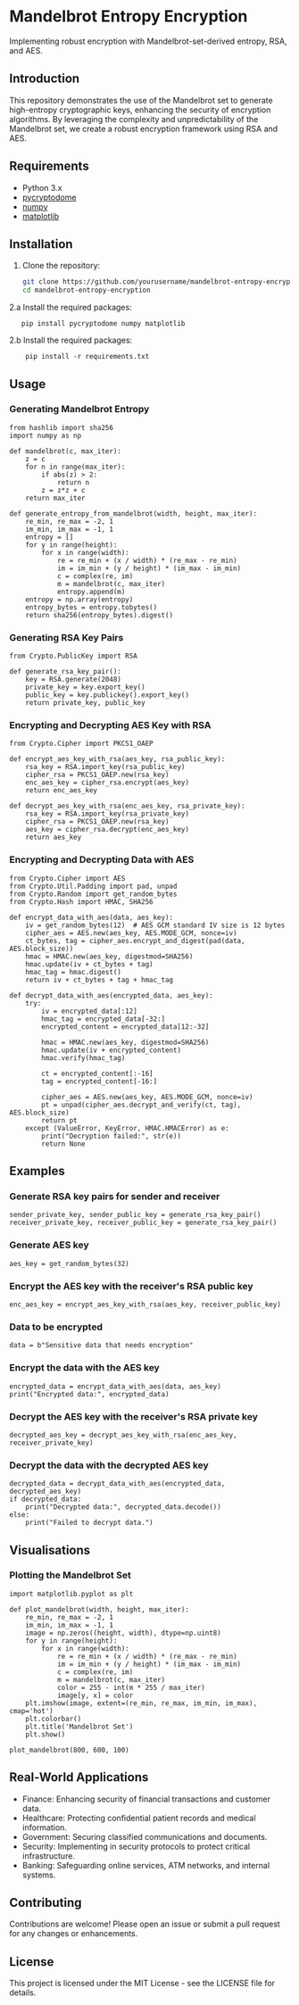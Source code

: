 # Mandelbrot Entropy Encryption

Implementing robust encryption with Mandelbrot-set-derived entropy, RSA, and AES.

## Introduction

This repository demonstrates the use of the Mandelbrot set to generate high-entropy cryptographic keys, enhancing the security of encryption algorithms. By leveraging the complexity and unpredictability of the Mandelbrot set, we create a robust encryption framework using RSA and AES.

## Requirements

- Python 3.x
- [pycryptodome](https://pypi.org/project/pycryptodome/)
- [numpy](https://pypi.org/project/numpy/)
- [matplotlib](https://pypi.org/project/matplotlib/)

## Installation

1. Clone the repository:
    ```bash
    git clone https://github.com/yourusername/mandelbrot-entropy-encryption.git
    cd mandelbrot-entropy-encryption
    ```

2.a Install the required packages:
 ```
    pip install pycryptodome numpy matplotlib
 ```
2.b Install the required packages:
```
    pip install -r requirements.txt
```

## Usage

### Generating Mandelbrot Entropy

```
from hashlib import sha256
import numpy as np

def mandelbrot(c, max_iter):
    z = c
    for n in range(max_iter):
        if abs(z) > 2:
            return n
        z = z*z + c
    return max_iter

def generate_entropy_from_mandelbrot(width, height, max_iter):
    re_min, re_max = -2, 1
    im_min, im_max = -1, 1
    entropy = []
    for y in range(height):
        for x in range(width):
            re = re_min + (x / width) * (re_max - re_min)
            im = im_min + (y / height) * (im_max - im_min)
            c = complex(re, im)
            m = mandelbrot(c, max_iter)
            entropy.append(m)
    entropy = np.array(entropy)
    entropy_bytes = entropy.tobytes()
    return sha256(entropy_bytes).digest()
```
### Generating RSA Key Pairs
```
from Crypto.PublicKey import RSA

def generate_rsa_key_pair():
    key = RSA.generate(2048)
    private_key = key.export_key()
    public_key = key.publickey().export_key()
    return private_key, public_key
```
### Encrypting and Decrypting AES Key with RSA
```
from Crypto.Cipher import PKCS1_OAEP

def encrypt_aes_key_with_rsa(aes_key, rsa_public_key):
    rsa_key = RSA.import_key(rsa_public_key)
    cipher_rsa = PKCS1_OAEP.new(rsa_key)
    enc_aes_key = cipher_rsa.encrypt(aes_key)
    return enc_aes_key

def decrypt_aes_key_with_rsa(enc_aes_key, rsa_private_key):
    rsa_key = RSA.import_key(rsa_private_key)
    cipher_rsa = PKCS1_OAEP.new(rsa_key)
    aes_key = cipher_rsa.decrypt(enc_aes_key)
    return aes_key
```
### Encrypting and Decrypting Data with AES
```
from Crypto.Cipher import AES
from Crypto.Util.Padding import pad, unpad
from Crypto.Random import get_random_bytes
from Crypto.Hash import HMAC, SHA256

def encrypt_data_with_aes(data, aes_key):
    iv = get_random_bytes(12)  # AES GCM standard IV size is 12 bytes
    cipher_aes = AES.new(aes_key, AES.MODE_GCM, nonce=iv)
    ct_bytes, tag = cipher_aes.encrypt_and_digest(pad(data, AES.block_size))
    hmac = HMAC.new(aes_key, digestmod=SHA256)
    hmac.update(iv + ct_bytes + tag)
    hmac_tag = hmac.digest()
    return iv + ct_bytes + tag + hmac_tag

def decrypt_data_with_aes(encrypted_data, aes_key):
    try:
        iv = encrypted_data[:12]
        hmac_tag = encrypted_data[-32:]
        encrypted_content = encrypted_data[12:-32]
        
        hmac = HMAC.new(aes_key, digestmod=SHA256)
        hmac.update(iv + encrypted_content)
        hmac.verify(hmac_tag)
        
        ct = encrypted_content[:-16]
        tag = encrypted_content[-16:]
        
        cipher_aes = AES.new(aes_key, AES.MODE_GCM, nonce=iv)
        pt = unpad(cipher_aes.decrypt_and_verify(ct, tag), AES.block_size)
        return pt
    except (ValueError, KeyError, HMAC.HMACError) as e:
        print("Decryption failed:", str(e))
        return None
```

## Examples
### Generate RSA key pairs for sender and receiver
```
sender_private_key, sender_public_key = generate_rsa_key_pair()
receiver_private_key, receiver_public_key = generate_rsa_key_pair()
```

### Generate AES key
```
aes_key = get_random_bytes(32)
```

### Encrypt the AES key with the receiver's RSA public key
```
enc_aes_key = encrypt_aes_key_with_rsa(aes_key, receiver_public_key)
```

### Data to be encrypted
```
data = b"Sensitive data that needs encryption"
```

### Encrypt the data with the AES key
```
encrypted_data = encrypt_data_with_aes(data, aes_key)
print("Encrypted data:", encrypted_data)
```

### Decrypt the AES key with the receiver's RSA private key
```
decrypted_aes_key = decrypt_aes_key_with_rsa(enc_aes_key, receiver_private_key)
```

### Decrypt the data with the decrypted AES key
```
decrypted_data = decrypt_data_with_aes(encrypted_data, decrypted_aes_key)
if decrypted_data:
    print("Decrypted data:", decrypted_data.decode())
else:
    print("Failed to decrypt data.")
```
## Visualisations
### Plotting the Mandelbrot Set
```
import matplotlib.pyplot as plt

def plot_mandelbrot(width, height, max_iter):
    re_min, re_max = -2, 1
    im_min, im_max = -1, 1
    image = np.zeros((height, width), dtype=np.uint8)
    for y in range(height):
        for x in range(width):
            re = re_min + (x / width) * (re_max - re_min)
            im = im_min + (y / height) * (im_max - im_min)
            c = complex(re, im)
            m = mandelbrot(c, max_iter)
            color = 255 - int(m * 255 / max_iter)
            image[y, x] = color
    plt.imshow(image, extent=(re_min, re_max, im_min, im_max), cmap='hot')
    plt.colorbar()
    plt.title('Mandelbrot Set')
    plt.show()

plot_mandelbrot(800, 600, 100)
```

## Real-World Applications
- Finance: Enhancing security of financial transactions and customer data.
- Healthcare: Protecting confidential patient records and medical information.
- Government: Securing classified communications and documents.
- Security: Implementing in security protocols to protect critical infrastructure.
- Banking: Safeguarding online services, ATM networks, and internal systems.

## Contributing
Contributions are welcome! Please open an issue or submit a pull request for any changes or enhancements.

## License
This project is licensed under the MIT License - see the LICENSE file for details.
